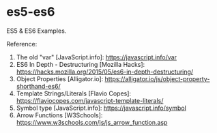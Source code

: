 # es5-es6
ES5 &amp; ES6 Examples.

Reference:

  1. The old "var" [JavaScript.info]: https://javascript.info/var
  2. ES6 In Depth - Destructuring [Mozilla Hacks]: https://hacks.mozilla.org/2015/05/es6-in-depth-destructuring/
  3. Object Properties [Alligator.io]: https://alligator.io/js/object-property-shorthand-es6/
  4. Template Strings/Literals [Flavio Copes]: https://flaviocopes.com/javascript-template-literals/
  5. Symbol type [JavaScript.info]: https://javascript.info/symbol
  6. Arrow Functions [W3Schools]: https://www.w3schools.com/js/js_arrow_function.asp
